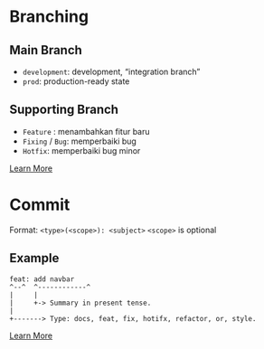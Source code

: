 # Branching

## Main Branch

- `development`: development, “integration branch”
- `prod`: production-ready state

## Supporting Branch

- `Feature` : menambahkan fitur baru
- `Fixing` / `Bug`: memperbaiki bug
- `Hotfix`: memperbaiki bug minor

[Learn More](https://nvie.com/posts/a-successful-git-branching-model/)

# Commit

Format: `<type>(<scope>): <subject>`
`<scope>` is optional

## Example

```
feat: add navbar
^--^  ^------------^
|     |
|     +-> Summary in present tense.
|
+-------> Type: docs, feat, fix, hotifx, refactor, or, style.
```

[Learn More](https://gist.github.com/joshbuchea/6f47e86d2510bce28f8e7f42ae84c716)
